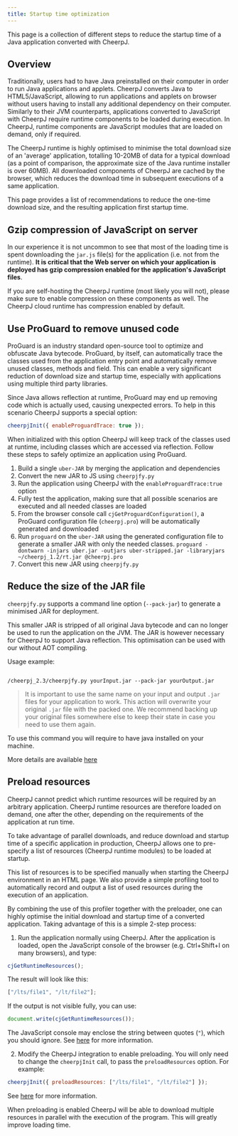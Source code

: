 ```yaml
---
title: Startup time optimization
---
```


This page is a collection of different steps to reduce the startup time of a Java application converted with CheerpJ.

## Overview

Traditionally, users had to have Java preinstalled on their computer in order to run Java applications and applets. CheerpJ converts Java to HTML5/JavaScript, allowing to run applications and applets on browser without users having to install any additional dependency on their computer. Similarly to their JVM counterparts, applications converted to JavaScript with CheerpJ require runtime components to be loaded during execution. In CheerpJ, runtime components are JavaScript modules that are loaded on demand, only if required.

The CheerpJ runtime is highly optimised to minimise the total download size of an 'average' application, totalling 10-20MB of data for a typical download (as a point of comparison, the approximate size of the Java runtime installer is over 60MB). All downloaded components of CheerpJ are cached by the browser, which reduces the download time in subsequent executions of a same application.

This page provides a list of recommendations to reduce the one-time download size, and the resulting application first startup time.

## Gzip compression of JavaScript on server

In our experience it is not uncommon to see that most of the loading time is spent downloading the `jar.js` file(s) for the application (i.e. not from the runtime). **It is critical that the Web server on which your application is deployed has gzip compression enabled for the application's JavaScript files**.

If you are self-hosting the CheerpJ runtime (most likely you will not), please make sure to enable compression on these components as well. The CheerpJ cloud runtime has compression enabled by default.

## Use ProGuard to remove unused code

ProGuard is an industry standard open-source tool to optimize and obfuscate Java bytecode. ProGuard, by itself, can automatically trace the classes used from the application entry point and automatically remove unused classes, methods and field. This can enable a very significant reduction of download size and startup time, especially with applications using multiple third party libraries.

Since Java allows reflection at runtime, ProGuard may end up removing code which is actually used, causing unexpected errors. To help in this scenario CheerpJ supports a special option:

```js
cheerpjInit({ enableProguardTrace: true });
```

When initialized with this option CheerpJ will keep track of the classes used at runtime, including classes which are accessed via reflection. Follow these steps to safely optimize an application using ProGuard.

1. Build a single `uber-JAR` by merging the application and dependencies
2. Convert the new JAR to JS using `cheerpjfy.py`
3. Run the application using CheerpJ with the `enableProguardTrace:true` option
4. Fully test the application, making sure that all possible scenarios are executed and all needed classes are loaded
5. From the browser console call `cjGetProguardConfiguration()`, a ProGuard configuration file (`cheerpj.pro`) will be automatically generated and downloaded
6. Run `proguard` on the `uber-JAR` using the generated configuration file to generate a smaller JAR with only the needed classes. `proguard -dontwarn -injars uber.jar -outjars uber-stripped.jar -libraryjars ~/cheerpj_1.2/rt.jar @cheerpj.pro`
7. Convert this new JAR using `cheerpjfy.py`

## Reduce the size of the JAR file

`cheerpjfy.py` supports a command line option (`--pack-jar`) to generate a minimised JAR for deployment.

This smaller JAR is stripped of all original Java bytecode and can no longer be used to run the application on the JVM. The JAR is however necessary for CheerpJ to support Java reflection. This optimisation can be used with our without AOT compiling.

Usage example:

```shell

/cheerpj_2.3/cheerpjfy.py yourInput.jar --pack-jar yourOutput.jar

```

> It is important to use the same name on your input and output `.jar` files for your application to work. This action will overwrite your original `.jar` file with the packed one. We recommend backing up your original files somewhere else to keep their state in case you need to use them again.

To use this command you will require to have java installed on your machine.

More details are available [here](/cheerpj2/reference/Command-Line-Options#pack-jarpackjar)

## Preload resources

CheerpJ cannot predict which runtime resources will be required by an arbitrary application. CheerpJ runtime resources are therefore loaded on demand, one after the other, depending on the requirements of the application at run time.

To take advantage of parallel downloads, and reduce download and startup time of a specific application in production, CheerpJ allows one to pre-specify a list of resources (CheerpJ runtime modules) to be loaded at startup.

This list of resources is to be specified manually when starting the CheerpJ environment in an HTML page. We also provide a simple profiling tool to automatically record and output a list of used resources during the execution of an application.

By combining the use of this profiler together with the preloader, one can highly optimise the initial download and startup time of a converted application. Taking advantage of this is a simple 2-step process:

1. Run the application normally using CheerpJ. After the application is loaded, open the JavaScript console of the browser (e.g. Ctrl+Shift+I on many browsers), and type:

```js
cjGetRuntimeResources();
```

The result will look like this:

```js
["/lts/file1", "/lt/file2"];
```

If the output is not visible fully, you can use:

```js
document.write(cjGetRuntimeResources());
```

The JavaScript console may enclose the string between quotes (`"`), which you should ignore. See [here](/cheerpj2/reference/Runtime-API#cjgetruntimeresources) for more information.

2. Modify the CheerpJ integration to enable preloading. You will only need to change the `cheerpjInit` call, to pass the `preloadResources` option. For example:

```js
cheerpjInit({ preloadResources: ["/lts/file1", "/lt/file2"] });
```

See [here](/cheerpj2/reference/Runtime-API#preloadresources) for more information.

When preloading is enabled CheerpJ will be able to download multiple resources in parallel with the execution of the program. This will greatly improve loading time.
